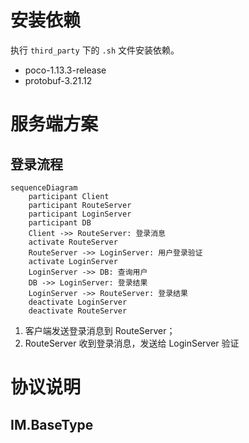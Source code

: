 # 安装依赖

执行 `third_party` 下的 `.sh` 文件安装依赖。

- poco-1.13.3-release
- protobuf-3.21.12

# 服务端方案

## 登录流程

```mermaid
sequenceDiagram
    participant Client
    participant RouteServer
    participant LoginServer
    participant DB
    Client ->> RouteServer: 登录消息
    activate RouteServer
    RouteServer ->> LoginServer: 用户登录验证
    activate LoginServer
    LoginServer ->> DB: 查询用户
    DB ->> LoginServer: 登录结果
    LoginServer ->> RouteServer: 登录结果
    deactivate LoginServer
    deactivate RouteServer
```

1. 客户端发送登录消息到 RouteServer；
2. RouteServer 收到登录消息，发送给 LoginServer 验证

# 协议说明

## IM.BaseType

